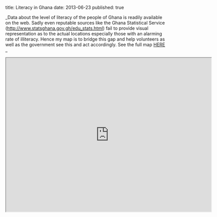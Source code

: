 title: Literacy in Ghana
date: 2013-06-23
published: true

<!-- tags: [social, random] -->

_Data about the level of literacy of the people of Ghana is readily available on the web. Sadly even reputable sources like the Ghana Statistical Service (http://www.statsghana.gov.gh/edu_stats.html) fail to provide visual representation as to the actual locations especially those with an alarming rate of illiteracy. Hence my map is to bridge this gap and help volunteers as well as the government see this and act accordingly. See the full map [HERE](https://mapsengine.google.com/map/edit?mid=zG-UjNDkH-eY.k47JbOCF-bIY)  
_  
  
<iframe src="https://mapsengine.google.com/map/u/0/embed?mid=zG-UjNDkH-eY.k47JbOCF-bIY" width="640" height="480"></iframe>
